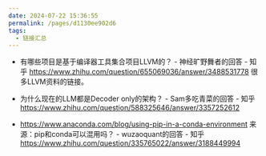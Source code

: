 ```yaml
---
date: 2024-07-22 15:36:55
permalink: /pages/d1130ee902d6
tags: 
  - 链接汇总
---
```


- 有哪些项目是基于编译器工具集合项目LLVM的？ - 神经旷野舞者的回答 - 知乎 <https://www.zhihu.com/question/655069036/answer/3488531778> 很多LLVM资料的链接。

- 为什么现在的LLM都是Decoder only的架构？ - Sam多吃青菜的回答 - 知乎
<https://www.zhihu.com/question/588325646/answer/3357252612>

- <https://www.anaconda.com/blog/using-pip-in-a-conda-environment> 来源：pip和conda可以混用吗？ - wuzaoquant的回答 - 知乎 <https://www.zhihu.com/question/335765022/answer/3188449994>